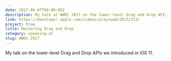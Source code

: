 ```yaml
---
date: 2017-06-07T00:00:00Z
description: My talk at WWDC 2017 on the lower-level Drag and Drop APIs introduced in iOS 11.
link: https://developer.apple.com/videos/play/wwdc2017/213/
project: true
title: Mastering Drag and Drop
category: speaking-at
slug: WWDC-2017
---
```


My talk on the lower-level Drag and Drop APIs we introduced in iOS 11.
